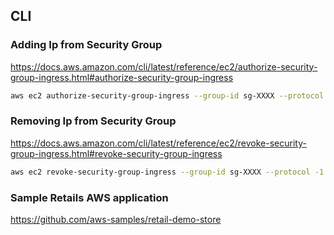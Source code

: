 ## CLI

### Adding Ip from Security Group
https://docs.aws.amazon.com/cli/latest/reference/ec2/authorize-security-group-ingress.html#authorize-security-group-ingress
```bash
aws ec2 authorize-security-group-ingress --group-id sg-XXXX --protocol -1 --cidr X.X.X.X/32 --profile name
```
### Removing Ip from Security Group
https://docs.aws.amazon.com/cli/latest/reference/ec2/revoke-security-group-ingress.html#revoke-security-group-ingress
```bash
aws ec2 revoke-security-group-ingress --group-id sg-XXXX --protocol -1 --cidr X.X.X.X/32 --profile name
```

### Sample Retails AWS application
https://github.com/aws-samples/retail-demo-store
